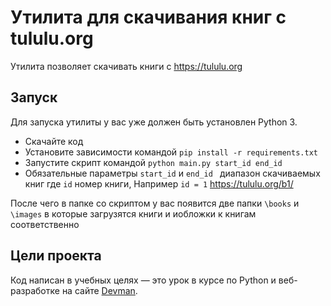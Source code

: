 # Утилита для скачивания книг с tululu.org

Утилита позволяет скачивать книги с https://tululu.org


## Запуск

Для запуска утилиты у вас уже должен быть установлен Python 3.

- Скачайте код
- Установите зависимости командой `pip install -r requirements.txt`
- Запустите скрипт командой `python main.py start_id end_id `
- Обязательные параметры `start_id` и `end_id ` диапазон скачиваемых книг где `id`
номер книги, Например `id = 1` https://tululu.org/b1/

После чего в папке со скриптом у вас появится две папки `\books` и `\images` в которые загрузятся
книги и иобложки к книгам соответственно


## Цели проекта

Код написан в учебных целях — это урок в курсе по Python и веб-разработке на сайте [Devman](https://dvmn.org).

